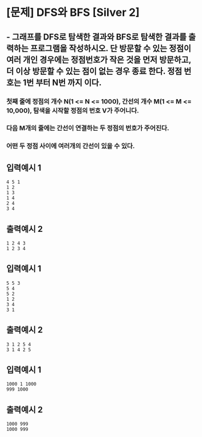 # [문제] DFS와 BFS [Silver 2]
## - 그래프를 DFS로 탐색한 결과와 BFS로 탐색한 결과를 출력하는 프로그램을 작성하시오. 단 방문할 수 있는 정점이 여러 개인 경우에는 정점번호가 작은 것을 먼저 방문하고, 더 이상 방문할 수 있는 점이 없는 경우 종료 한다. 정점 번호는 1번 부터 N번 까지 이다.

### 첫째 줄에 정점의 개수 N(1 <= N <= 1000), 간선의 개수 M(1 <= M <= 10,000), 탐색을 시작할 정점의 번호 V가 주어니다.

### 다음 M개의 줄에는 간선이 연결하는 두 정점의 번호가 주어진다. 
### 어떤 두 정점 사이에 여러개의 간선이 있을 수 있다.
## 입력예시 1
    4 5 1
    1 2
    1 3
    1 4
    2 4
    3 4
    
## 출력예시 2
    1 2 4 3
    1 2 3 4
## 입력예시 1
    5 5 3
    5 4
    5 2
    1 2
    3 4
    3 1
    
## 출력예시 2
    3 1 2 5 4
    3 1 4 2 5

## 입력예시 1
    1000 1 1000
    999 1000
    
## 출력예시 2
    1000 999
    1000 999